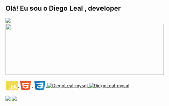 ## Olá! Eu sou o Diego Leal , developer

<div  >
  <a href="https://github.com/Diegoleal225">
  <img height="160em" src="https://github-readme-stats.vercel.app/api?username=Diegoleal225&show_icons=true&theme=dark&include_all_commits=true&count_private=true"/>
  <img height="160em" width="500cm" src="https://github-readme-stats.vercel.app/api/top-langs/?username=Diegoleal225&layout=compact&langs_count=7&theme=dark"/>
</div>
<div   style="display: inline_block"><br>
  <img align="center" alt="DiegoLeal-Js" height="30" width="40"  src="https://raw.githubusercontent.com/devicons/devicon/master/icons/javascript/javascript-plain.svg" target="_blank">
  <img align="center" alt="DiegoLeal-HTML" height="30" width="40" src="https://raw.githubusercontent.com/devicons/devicon/master/icons/html5/html5-original.svg" target="_blank">
  <img align="center" alt="DiegoLeal-CSS" height="30" width="40" src="https://raw.githubusercontent.com/devicons/devicon/master/icons/css3/css3-original.svg" target="_blank">
  <img align="center" alt="DiegoLeal-mysql" height="30" width="40" src="https://img.shields.io/badge/Oracle-F80000?style=for-the-badge&logo=Oracle&logoColor=white" target="_blank">
  <img align="center" alt="DiegoLeal-mysql" height="30" width="40" src="https://img.shields.io/badge/MySQL-005C84?style=for-the-badge&logo=mysql&logoColor=white" target="_blank">
</div>
<br>  
<div >  
  <a href="www.linkedin.com/in/diêgo-leal-02505a23a" target="_blank"> <img height="30" src="https://img.shields.io/badge/LinkedIn-0077B5?style=for-the-badge&logo=linkedin&logoColor=white" target="_blank"></a>  
  <a href="https://api.whatsapp.com/send/?phone=77981338523&text&type=phone_number&app_absent=0" target="_blank"><img height="30" src="https://img.shields.io/badge/WhatsApp-25D366?style=for-the-badge&logo=whatsapp&logoColor=white" target="_blank"></a>
  </div>
